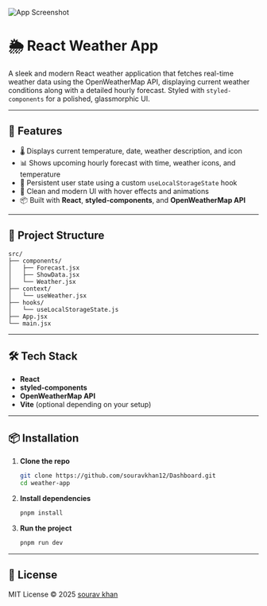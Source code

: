 ![App Screenshot](https://github.com/user-attachments/assets/6e255298-7f1c-4e71-816a-686fd1d7b090)

# 🌦️ React Weather App

A sleek and modern React weather application that fetches real-time weather data using the OpenWeatherMap API, displaying current weather conditions along with a detailed hourly forecast. Styled with `styled-components` for a polished, glassmorphic UI.

---

## 🚀 Features

- 🌡️ Displays current temperature, date, weather description, and icon
- 📊 Shows upcoming hourly forecast with time, weather icons, and temperature
- 💾 Persistent user state using a custom `useLocalStorageState` hook
- 🎨 Clean and modern UI with hover effects and animations
- 📦 Built with **React**, **styled-components**, and **OpenWeatherMap API**

---

## 📂 Project Structure

```
src/
├── components/
│   ├── Forecast.jsx
│   ├── ShowData.jsx
│   └── Weather.jsx
├── context/
│   └── useWeather.jsx
├── hooks/
│   └── useLocalStorageState.js
├── App.jsx
└── main.jsx
```

---

## 🛠️ Tech Stack

- **React**
- **styled-components**
- **OpenWeatherMap API**
- **Vite** (optional depending on your setup)

---

## 📦 Installation

1. **Clone the repo**

   ```bash
   git clone https://github.com/souravkhan12/Dashboard.git
   cd weather-app
   ```

2. **Install dependencies**

   ```bash
   pnpm install
   ```

3. **Run the project**
   ```bash
   pnpm run dev
   ```

---

## 📃 License

MIT License © 2025 [sourav khan](https://github.com/yourusername)
